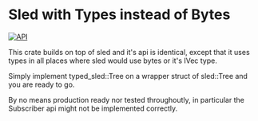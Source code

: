 # Sled with Types instead of Bytes
[![API](https://docs.rs/typed-sled/badge.svg)](https://docs.rs/typed-sled)

This crate builds on top of sled and it's api is identical, except that it uses types in all places where sled would use bytes or it's IVec type.

Simply implement typed_sled::Tree on a wrapper struct of sled::Tree and you are ready to go.

By no means production ready nor tested throughoutly, in particular the Subscriber api might not be implemented correctly.
